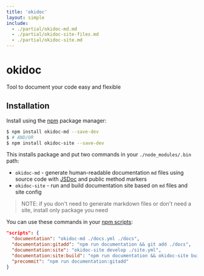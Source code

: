```yaml
---
title: 'okidoc'
layout: simple
include:
  - ./partial/okidoc-md.md
  - ./partial/okidoc-site-files.md
  - ./partial/okidoc-site.md
---
```


# okidoc

Tool to document your code easy and flexible

## Installation

Install using the [npm](https://www.npmjs.com/) package manager:

```sh
$ npm install okidoc-md --save-dev
$ # AND/OR
$ npm install okidoc-site --save-dev
```

This installs package and put two commands in your `./node_modules/.bin` path:

- `okidoc-md` - generate human-readable documentation `md` files using source code with [JSDoc](http://usejsdoc.org) and public method markers
- `okidoc-site` - run and build documentation site based on `md` files and site config

> NOTE: if you don't need to generate markdown files or don't need a site,
> install only package you need

You can use these commands in your [npm scripts](https://docs.npmjs.com/misc/scripts#examples):

```json
"scripts": {
  "documentation": "okidoc-md ./docs.yml ./docs",
  "documentation:gitadd": "npm run documentation && git add ./docs",
  "documentation:site": "okidoc-site develop ./site.yml",
  "documentation:site:build": "npm run documentation && okidoc-site build ./site.yml",
  "precommit": "npm run documentation:gitadd"
}
```
